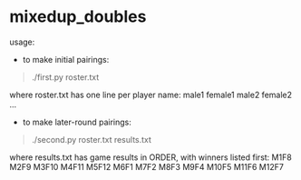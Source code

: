 # mixedup_doubles

usage:

* to make initial pairings:

> ./first.py roster.txt

where roster.txt has one line per player name:
male1
female1
male2
female2
...



* to make later-round pairings:

> ./second.py roster.txt results.txt

where results.txt has game results in ORDER, with winners listed first:
M1F8 M2F9
M3F10 M4F11
M5F12 M6F1
M7F2 M8F3
M9F4 M10F5
M11F6 M12F7
